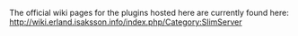 The official wiki pages for the plugins hosted here are currently found here:
http://wiki.erland.isaksson.info/index.php/Category:SlimServer